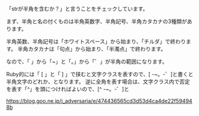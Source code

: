 「strが半角を含むか？」と言うことをチェックしています。

まず、半角と名の付くものは半角英数字、半角記号、半角カタカナの3種類があります。

半角英数、半角記号は「ホワイトスペース」から始まり、「チルダ」で終わります。
半角カタカナは「句点」から始まり、「半濁点」で終わります。

なので、「 」から「~」と「。」から「゜」が半角の範囲になります。

Ruby的には「 [ 」と「 ] 」で挟むと文字クラスを表すので、[ -~。-゜]と書くと半角文字のどれか、となります。
逆に全角を表す場合は、文字クラス内で否定を表す「^」を頭につければよいので、[^ -~。-゜]と

https://blog.goo.ne.jp/j_adversaria/e/474436565cd3d53d4ca4de22f594948b